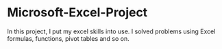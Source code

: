 # Microsoft-Excel-Project
In this project, I put my excel skills into use. I solved problems using Excel formulas, functions, pivot tables and so on.
